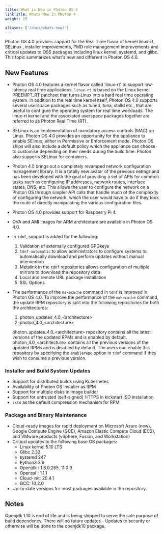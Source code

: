 ```yaml
---
title: What is New in Photon OS 4
linkTitle: Whats New in Photon 4
weight: 15

aliases: ['/docs/whats-new/']
---
```


Photon OS 4.0  provides support for the Real Time flavor of kernel linux-rt, SELinux , installer improvements, PMD role management improvements and critical updates to OSS packages including linux kernel, systemd, and glibc. This topic summarizes what's new and different in Photon OS 4.0. 

## New Features

- Photon OS 4.0 features a kernel flavor called 'linux-rt' to support low-latency real time applications. `linux-rt` is based on the Linux kernel PREEMPT_RT patchset that turns Linux into a hard real time operating system. In addition to the real time kernel itself, Photon OS 4.0 supports several userspace packages such as tuned, tuna, stalld etc., that are useful to configure the operating system for real time workloads. The linux-rt kernel and the associated userspace packages together are referred to as Photon Real Time (RT).

- SELinux is an implementation of mandatory access controls (MAC) on Linux. Photon OS 4.0 provides an opportunity for the appliance to enable SElinux, either in Permissive or Enforcement mode. Photon OS ships will also include a default policy which the appliance can choose to customise depending on their needs during the build time. Photon also supports SELinux for containers.

- Photon 4.0 brings out a completely revamped network configuration management library. It is a totally new avatar of the previous netmgr and has been developed with the goal of providing a set of APIs for common tasks such as configuring IP addresses, network routes, interface states, DNS, etc. This allows the user to configure the network on a Photon OS through simpler API calls that handle much of the complexity of configuring the network, which the user would have to do if they took the route of directly manipulating the various configuration files. 

- Photon OS 4.0 provides support for Raspberry Pi 4.

- OVA and AMI images for ARM architecture are available in Photon OS 4.0.

- In `tdnf`, support is added for the following:

	1. Validation of externally configured GPGkeys
	2. `tdnf-automatic` to allow administrators to configure systems to automatically download and perform updates without manual intervention
	3. Metalink in the `tdnf` repositories allows configuration of multiple mirrors to download the repository data
	4. Local and remote URL package installation
	5. SSL Options 

- The performance of the `makecache` command in `tdnf` is improved in Photon OS 4.0. To improve the performance of the `makecache` command, the update RPM repository is split into the following repositories for both the architectures:
	1. photon\_updates\_4.0_<architecture\>
	2. photon\_4.0\_<architecture\>

  photon\_updates\_4.0_<architecture\> repository contains all the latest versions of the updated RPMs and is enabled by default. photon\_4.0\_<architecture\> contains all the previous versions of the updated RPMs and is disabled by default. The users can enable this repository by specifying the `enablerepo` option in `tdnf` command if they wish to consume a previous version.

### Installer and Build System Updates

- Support for distributed builds using Kubernetes
- Availability of Photon OS installer as RPM
- Support for multiple disks in image builder
- Support for untrusted (self-signed) HTTPS in kickstart ISO installation
- `zstd` as the default compression mechanism for RPM


### Package and Binary Maintenance

- Cloud-ready images for rapid deployment on Microsoft Azure (new), Google Compute Engine (GCE), Amazon Elastic Compute Cloud (EC2), and VMware products (vSphere, Fusion, and Workstation)
- Critical updates to the following base OS packages:
    - Linux kernel 5.10 LTS
    - Glibc 2.32
    - systemd 247
    - Python3 3.9
    - Openjdk : 1.8.0.265, 11.0.9
    - Openssl : 1.1.1
    - Cloud-init: 20.4.1
    - GCC: 10.2.0
- Up-to-date versions for most packages available in the repository.


## Notes
Openjdk 1.10 is end of life and is being shipped to serve the sole purpose of build dependency. There will no future updates - Updates to security or otherwise will be done to the openjdk10 package.

